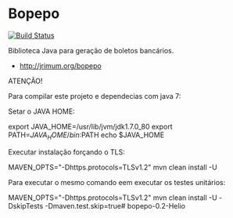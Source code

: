 Bopepo
======

[![Build Status](https://ci-jrimum.rhcloud.com/buildStatus/icon?job=Bopepo)](https://ci-jrimum.rhcloud.com)

Biblioteca Java para geração de boletos bancários.

 * http://jrimum.org/bopepo 




ATENÇÃO!

Para compilar este projeto e dependecias com java 7:

Setar o JAVA HOME:

export JAVA_HOME=/usr/lib/jvm/jdk1.7.0_80
export PATH=$JAVA_HOME/bin:$PATH
echo $JAVA_HOME

Executar instalação forçando o TLS:

MAVEN_OPTS="-Dhttps.protocols=TLSv1.2" mvn clean install -U

Para executar o mesmo comando eem executar os testes unitários:

MAVEN_OPTS="-Dhttps.protocols=TLSv1.2" mvn clean install -U -DskipTests -Dmaven.test.skip=true# bopepo-0.2-Helio

